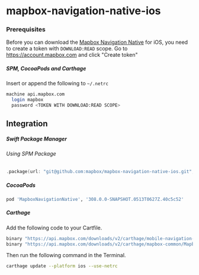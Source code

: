 # mapbox-navigation-native-ios

### Prerequisites

Before you can download the [Mapbox Navigation Native](https://github.com/mapbox/mapbox-navigation-native) for iOS, you need to create a token with `DOWNLOAD:READ` scope.
Go to https://account.mapbox.com and click "Create token"

##### SPM, CocoaPods and Carthage
Insert or append the following to `~/.netrc`

```bash
machine api.mapbox.com
  login mapbox
  password <TOKEN WITH DOWNLOAD:READ SCOPE>
```

## Integration

##### Swift Package Manager

###### Using SPM Package

```swift
.package(url: "git@github.com:mapbox/mapbox-navigation-native-ios.git", from: "308.0.0-SNAPSHOT.0513T0627Z.40c5c52"),
```

##### CocoaPods

```ruby
pod 'MapboxNavigationNative', '308.0.0-SNAPSHOT.0513T0627Z.40c5c52'
```

##### Carthage

Add the following code to your Cartfile.

```bash
binary "https://api.mapbox.com/downloads/v2/carthage/mobile-navigation-native/MapboxNavigationNative.json" == 308.0.0-SNAPSHOT.0513T0627Z.40c5c52
binary "https://api.mapbox.com/downloads/v2/carthage/mapbox-common/MapboxCommon-ios.json" == 24.4.0-rc.1
```

Then run the following command in the Terminal.
```bash
carthage update --platform ios --use-netrc
```
